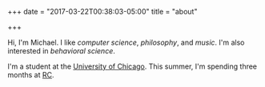 +++
date = "2017-03-22T00:38:03-05:00"
title = "about"

+++

Hi, I'm Michael. I like _computer science_, _philosophy_, and _music_. I'm also interested in _behavioral science_.

I'm a student at the [University of Chicago](https://www.uchicago.edu/). This summer, I'm spending three months at [RC](https://www.recurse.com).

